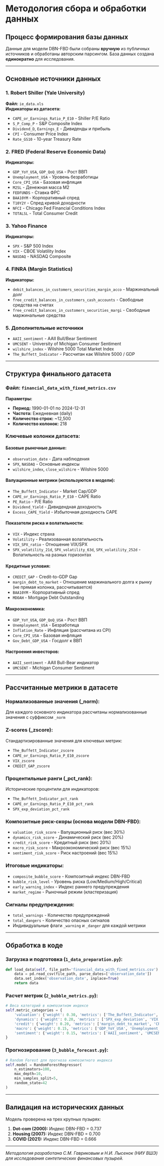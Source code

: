 # Методология сбора и обработки данных

## Процесс формирования базы данных

Данные для модели DBN-FBD были собраны **вручную** из публичных источников и обработаны авторским парсингом. База данных создана **единократно** для исследования.

---

## Основные источники данных

### 1. Robert Shiller (Yale University)
**Файл:** `ie_data.xls`  
**Индикаторы из датасета:**
- `CAPE_or_Earnings_Ratio_P_E10` - Shiller P/E Ratio
- `S_P_Comp_P` - S&P Composite Index  
- `Dividend_D`, `Earnings_E` - Дивиденды и прибыль
- `CPI` - Consumer Price Index
- `Rate_GS10` - 10-year Treasury Rate

### 2. FRED (Federal Reserve Economic Data)
**Индикаторы:**
- `GDP_YoY_USA`, `GDP_QoQ_USA` - Рост ВВП
- `Unemployment_USA` - Уровень безработицы
- `Core_CPI_USA` - Базовая инфляция
- `M2SL` - Денежная масса M2
- `FEDFUNDS` - Ставка ФРС
- `BAA10YM` - Корпоративный спред
- `T10Y2Y` - Спред кривой доходности
- `NFCI` - Chicago Fed Financial Conditions Index
- `TOTALSL` - Total Consumer Credit

### 3. Yahoo Finance  
**Индикаторы:**
- `SPX` - S&P 500 Index
- `VIX` - CBOE Volatility Index
- `NASDAQ` - NASDAQ Composite

### 4. FINRA (Margin Statistics)
**Индикаторы:**
- `debit_balances_in_customers_securities_margin_acco` - Маржинальный долг
- `free_credit_balances_in_customers_cash_accounts` - Свободные средства на счетах
- `free_credit_balances_in_customers_securities_margi` - Свободные маржинальные средства

### 5. Дополнительные источники
- `AAII_sentiment` - AAII Bull/Bear Sentiment
- `UMCSENT` - University of Michigan Consumer Sentiment
- `wilshire_index` - Wilshire 5000 Total Market Index
- `The_Buffett_Indicator` - Рассчитан как Wilshire 5000 / GDP

---

## Структура финального датасета

### Файл: `financial_data_with_fixed_metrics.csv`

**Параметры:**
- **Период:** 1990-01-01 по 2024-12-31
- **Частота:** Ежедневная (daily)
- **Количество строк:** ~12,500
- **Количество колонок:** 218

### Ключевые колонки датасета:

#### Базовые рыночные данные:
- `observation_date` - Дата наблюдения
- `SPX`, `NASDAQ` - Основные индексы
- `wilshire_index`, `close_wilshire` - Wilshire 5000

#### Валуационные метрики (используются в модели):
- `The_Buffett_Indicator` - Market Cap/GDP
- `CAPE_or_Earnings_Ratio_P_E10` - CAPE Ratio
- `PE_Ratio` - P/E Ratio
- `Dividend_Yield` - Дивидендная доходность
- `Excess_CAPE_Yield` - Избыточная доходность CAPE

#### Показатели риска и волатильности:
- `VIX` - Индекс страха
- `Volatility` - Реализованная волатильность
- `VIX_SPX_ratio` - Отношение VIX/SPX
- `SPX_volatility_21d`, `SPX_volatility_63d`, `SPX_volatility_252d` - Волатильность на разных горизонтах

#### Кредитные условия:
- `CREDIT_GAP` - Credit-to-GDP Gap
- `margin_debt_to_market` - Отношение маржинального долга к рынку (не прямая колонка, рассчитывается)
- `BAA10YM` - Корпоративный спред
- `MDOAH` - Mortgage Debt Outstanding

#### Макроэкономика:
- `GDP_YoY_USA`, `GDP_QoQ_USA` - Рост ВВП
- `Unemployment_USA` - Безработица
- `Inflation_Rate` - Инфляция (рассчитана из CPI)
- `Core_CPI_USA` - Базовая инфляция
- `Gov_Debt_GDP_USA` - Госдолг к ВВП

#### Настроения инвесторов:
- `AAII_sentiment` - AAII Bull-Bear индикатор
- `UMCSENT` - Michigan Consumer Sentiment

---

## Рассчитанные метрики в датасете

### Нормализованные значения (_norm):
Для каждого основного индикатора рассчитаны нормализованные значения с суффиксом `_norm`

### Z-scores (_zscore):
Стандартизированные значения для ключевых метрик:
- `The_Buffett_Indicator_zscore`
- `CAPE_or_Earnings_Ratio_P_E10_zscore`
- `VIX_zscore`
- `CREDIT_GAP_zscore`

### Процентильные ранги (_pct_rank):
Исторические процентили для индикаторов:
- `The_Buffett_Indicator_pct_rank`
- `CAPE_or_Earnings_Ratio_P_E10_pct_rank`
- `SPX_exp_deviation_pct_rank`

### Композитные риск-скоры (основа модели DBN-FBD):
- `valuation_risk_score` - Валуационный риск (вес 30%)
- `dynamics_risk_score` - Динамический риск (вес 20%)
- `credit_risk_score` - Кредитный риск (вес 20%)
- `macro_risk_score` - Макроэкономический риск (вес 15%)
- `sentiment_risk_score` - Риск настроений (вес 15%)

### Итоговые индикаторы:
- `composite_bubble_score` - Композитный индекс DBN-FBD
- `bubble_risk_level` - Уровень риска (Low/Medium/High/Critical)
- `early_warning_index` - Индекс раннего предупреждения
- `market_regime` - Рыночный режим (кластеризация)

### Сигналы предупреждения:
- `total_warnings` - Количество предупреждений
- `total_dangers` - Количество опасных сигналов
- Индивидуальные флаги `_warning` и `_danger` для каждой метрики

---

## Обработка в коде

### Загрузка и подготовка (`1_data_preparation.py`):
```python
def load_data(self, file_path='financial_data_with_fixed_metrics.csv'):
    data = pd.read_csv(file_path, parse_dates=['observation_date'])
    data.set_index('observation_date', inplace=True)
    return data
```

### Расчет метрик (`2_bubble_metrics.py`):
```python
# Веса категорий в композитном индексе
self.metric_categories = {
    'valuation': {'weight': 0.30, 'metrics': ['The_Buffett_Indicator', 'CAPE_or_Earnings_Ratio_P_E10', 'PE_Ratio', 'Dividend_Yield']},
    'dynamics': {'weight': 0.20, 'metrics': ['SPX_exp_deviation', 'VIX', 'VIX_SPX_ratio', 'SPX_volatility_21d']},
    'credit': {'weight': 0.20, 'metrics': ['margin_debt_to_market', 'CREDIT_GAP', 'BAA10YM']},
    'macro': {'weight': 0.15, 'metrics': ['GDP_YoY_USA', 'Unemployment_USA', 'Inflation_Rate', 'T10Y2Y']},
    'sentiment': {'weight': 0.15, 'metrics': ['AAII_sentiment', 'UMCSENT']}
}
```

### Прогнозирование (`3_bubble_forecast.py`):
```python
# Random Forest для прогноза композитного индекса
self.model = RandomForestRegressor(
    n_estimators=100,
    max_depth=10,
    min_samples_split=5,
    random_state=42
)
```

---

## Валидация на исторических данных

Модель проверена на трех крупных пузырях:
1. **Dot-com (2000):** Индекс DBN-FBD = 0.737
2. **Housing (2007):** Индекс DBN-FBD = 0.700  
3. **COVID (2021):** Индекс DBN-FBD = 0.666

---

*Методология разработана С.М. Гавриковым и Н.И. Лысенок (НИУ ВШЭ) для исследования синтетических финансовых пузырей.*
